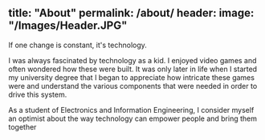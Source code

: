 title: "About"
permalink: /about/
header:
	image: "/Images/Header.JPG"
---

If one change is constant, it's technology. 

I was always fascinated by technology as a kid. I enjoyed video games and often wondered how these were built. It was only later in life when I started my university degree that I began to appreciate how intricate these games were and understand the various components that were needed in order to drive this system.

As a student of Electronics and Information Engineering, I consider myself an optimist about the way technology can empower people and bring them together